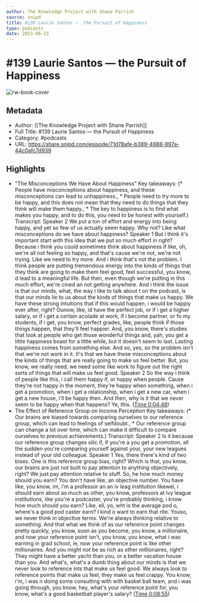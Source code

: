 ```yaml
---
author: The Knowledge Project with Shane Parrish
source: snipd
title: #139 Laurie Santos —  the Pursuit of Happiness
type: podcasts
date: 2023-06-23
---
```

# #139 Laurie Santos —  the Pursuit of Happiness

![rw-book-cover](https://images.weserv.nl/?url=https%3A%2F%2Fssl-static.libsyn.com%2Fp%2Fassets%2F1%2F3%2F0%2F8%2F130880bf67879f6ed959afa2a1bf1c87%2Fpodcast-cover.png&w=100&h=100)

## Metadata
- Author: [[The Knowledge Project with Shane Parrish]]
- Full Title: #139 Laurie Santos —  the Pursuit of Happiness
- Category: #podcasts
- URL: https://share.snipd.com/episode/71d78afe-b389-4888-897a-44c0afc7d939

## Highlights
- "The Misconceptions We Have About Happiness"
  Key takeaways:
  (* People have misconceptions about happiness, and these misconceptions can lead to unhappiness., * People need to try more to be happy, and this does not mean that they need to do things that they think will make them happy., * The key to happiness is to find what makes you happy, and to do this, you need to be honest with yourself.)
  Transcript:
  Speaker 2
  We put a ton of effort and energy into being happy, and yet so few of us actually seem happy. Why not? Like what misconceptions do we have about happiness?
  Speaker 1
  But i think it's important start with this idea that we put so much effort in right? Because i think you could sometimes think about happiness if like, oh, we're all not feeling so happy, and that's cause we're not, we're not trying. Like we need to try more. And i think that's not the problem. I think people are putting tremendous energy into the kinds of things that they think are going to make them feel good, feel successful, you know, d lead to a meaningful life. But then, even though we're putting in this much effort, we're cined an not getting anywhere. And i think the issue is that our minds, what, the way i like to talk about t on the podcast, is that our minds lie to us about the kinds of things that make us happy. We have these strong intuitions that if this would happen, i would be happiy ever after, right? Ounow, like, id have the perfect job, or if i get a higher salary, or if i get a certain acolade at work, if i become partner, or fo my students, if i get, you know, perfect grades, like, people think if those things happen, that they'll feel happier. And, you know, there's studies that look at people who get those wonderful things and, yah, you get a little happiness boast for a little while, but it doesn't seem to last. Lasting happiness comes from something else. And so, yes, so the problem isn't that we're not work in it. It's that we have these misconceptions about the kinds of things that are really going to make us feel better. But, you know, we really need, we need some like work to figure out the right sorts of things that will make us feel good.
  Speaker 2
  So the way i think of people like this, i call them happy if, or happy when people. Cause they're not happy in the moment, they're happy when something, when i get a promotion, when i get a relationship, when i get a new car, when i get a new house, i'll be happy then. And then, why is it that we never seem to be happy when that happens? Ye, this. ([Time 0:04:48](https://share.snipd.com/snip/f84e9aba-73df-43ed-bb2d-282565436f7d))
- The Effect of Reference Group on Income Perception
  Key takeaways:
  (* Our brains are biased towards comparing ourselves to our reference group, which can lead to feelings of selfdoubt., * Our reference group can change a lot over time, which can make it difficult to compare ourselves to previous achievements.)
  Transcript:
  Speaker 2
  Is it because our reference group changes silic if, if you're a you get a promotion, all the sudden you're comparing yourself against your, your new leagues instead of your old colleague.
  Speaker 1
  Yes, there there's kind of two bises. One is this reference group bias, right? Which is that, you know, our brains are just not built to pay attention to anything objectively, right? We just pay attention relative to stuff. So, he how much money should you earn? You don't have like, an objective number. You have like, you know, im, i'm a professor an an iv leag institution likewel, i should earn about as much as other, you know, professors at ivy league institutions, like you're a podcaster, you're probably thinking, i know how much should you earn? Like, ell, yo, wht is the average pod o, where's a good pod caster earn? I kind o want to earn that rite. Youso, we never think in objective terms. We're always thinking relative to something. And that what we think of as our reference point changes pretty quickly, you know, soon as you become, you know, a millionaire, and now your reference point isn't, you know, you know, what i was earning in grad school, ie, now your reference point is like other millionaires. And you might not be as rich as other millionaires, right? They might have a better yacht than you, or a better vacation house than you. And what's, what's a dumb thing about our minds is that we never look to reference ints that make us feel good. We always look to reference points that make us feel, they make us feel crappy. You know, i'm, i was n doing some consulting with with basket ball team, and i was going through, you know, hey, what's your reference point for, you know, what's a good basketball player's salary? ([Time 0:08:55](https://share.snipd.com/snip/d2cd9b4b-a254-46ba-9b15-333d1180bbc7))
